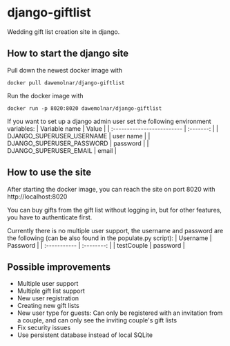 [![<SemaphoreCI>](https://dawemolnar.semaphoreci.com/badges/django-giftlist.svg?style=shields)](https://dawemolnar.semaphoreci.com/projects/django-giftlist)
# django-giftlist
Wedding gift list creation site in django.

## How to start the django site
Pull down the newest docker image with
```
docker pull dawemolnar/django-giftlist
```
Run the docker image with
```
docker run -p 8020:8020 dawemolnar/django-giftlist 
```
If you want to set up a django admin user set the following environment variables:
| Variable name              | Value     |
| :------------------------- | :-------: |
| DJANGO_SUPERUSER_USERNAME  | user name |
| DJANGO_SUPERUSER_PASSWORD  | password  |
| DJANGO_SUPERUSER_EMAIL     | email     |

## How to use the site

After starting the docker image, you can reach the site on port 8020 with http://localhost:8020

You can buy gifts from the gift list without logging in, but for other features, you have to authenticate first.

Currently there is no multiple user support, the username and password are the following (can be also found in the populate.py script):
| Username     | Password   |
| :----------- | :--------: |
| testCouple   | password   |

## Possible improvements
* Multiple user support
* Multiple gift list support
* New user registration
* Creating new gift lists
* New user type for guests: Can only be registered with an invitation from a couple, and can only see the inviting couple's gift lists
* Fix security issues
* Use persistent database instead of local SQLite
